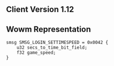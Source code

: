 ## Client Version 1.12

## Wowm Representation
```rust,ignore
smsg SMSG_LOGIN_SETTIMESPEED = 0x0042 {
    u32 secs_to_time_bit_field;    
    f32 game_speed;    
}

```

